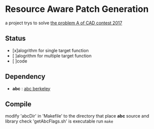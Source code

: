 # Resource Aware Patch Generation

  a project trys to solve [the problem A of CAD contest 2017](http://cad-contest-2017.el.cycu.edu.tw/Problem_A/default.html)

## Status

  - [x]alogrithm for single target function
  - [ ]alogrithm for multiple target function
  - [ ]code

## Dependency

  - **abc** : [abc berkeley](https://people.eecs.berkeley.edu/~alanmi/abc/)

## Compile

  modify 'abcDir' in 'Makefile' to the directory that place **abc** source and library
  check 'getAbcFlags.sh' is executable
  run `make`
